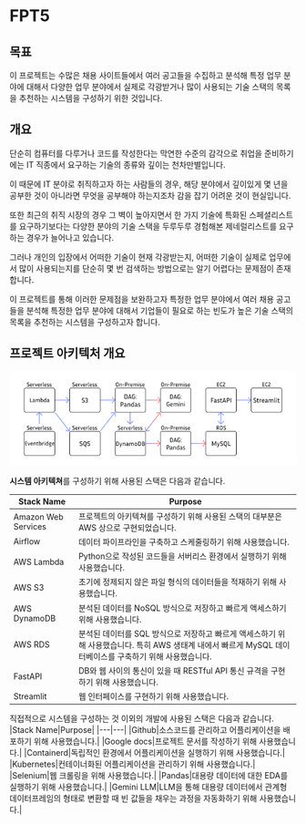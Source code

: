 # FPT5

## 목표
 이 프로젝트는 수많은 채용 사이트들에서 여러 공고들을 수집하고 분석해 특정 업무 분야에 대해서 다양한 업무 분야에서 실제로 각광받거나 많이 사용되는 기술 스택의 목록을 추천하는 시스템을 구성하기 위한 것입니다.


## 개요

단순히 컴퓨터를 다루거나 코드를 작성한다는 막연한 수준의 감각으로 취업을 준비하기에는 IT 직종에서 요구하는 기술의 종류와 깊이는 천차만별입니다. 

이 때문에 IT 분야로 취직하고자 하는 사람들의 경우, 해당 분야에서 깊이있게 몇 년을 공부한 것이 아니라면 무엇을 공부해야 하는지조차 감을 잡기 어려운 것이 현실입니다.

또한 최근의 취직 시장의 경우 그 벽이 높아지면서 한 가지 기술에 특화된 스페셜리스트를 요구하기보다는 다양한 분야의 기술 스택을 두루두루 경험해본 제네럴리스트를 요구하는 경우가 늘어나고 있습니다.
 
그러나 개인의 입장에서 어떠한 기술이 현재 각광받는지, 어떠한 기술이 실제로 업무에서 많이 사용되는지를 단순히 몇 번 검색하는 방법으로는 알기 어렵다는 문제점이 존재합니다.

이 프로젝트를 통해 이러한 문제점을 보완하고자 특정한 업무 분야에서 여러 채용 공고들을 분석해 특정한 업무 분야에 대해서 기업들이 필요로 하는 빈도가 높은 기술 스택의 목록을 추천하는 시스템을 구성하고자 합니다.

## 프로젝트 아키텍처 개요
![image](./attachments/Overview_ver_16.png)

**시스템 아키텍쳐**를 구성하기 위해 사용된 스택은 다음과 같습니다.

|Stack Name|Purpose|
|---|---|
|Amazon Web Services|프로젝트의 아키텍쳐를 구성하기 위해 사용된 스택의 대부분은 AWS 상으로 구현되었습니다.|
|Airflow|데이터 파이프라인을 구축하고 스케줄링하기 위해 사용했습니다.|
|AWS Lambda|Python으로 작성된 코드들을 서버리스 환경에서 실행하기 위해 사용했습니다.|
|AWS S3|초기에 정제되지 않은 파일 형식의 데이터들을 적재하기 위해 사용했습니다.|
|AWS DynamoDB|분석된 데이터를 NoSQL 방식으로 저장하고 빠르게 액세스하기 위해 사용했습니다.|
|AWS RDS|분석된 데이터를 SQL 방식으로 저장하고 빠르게 액세스하기 위해 사용했습니다. 특히 AWS 생태계 내에서 빠르게 MySQL 데이터베이스를 구축하기 위해 사용했습니다.|
|FastAPI|DB와 웹 사이의 통신이 있을 때 RESTful API 통신 규격을 구현하기 위해 사용했습니다.|
|Streamlit|웹 인터페이스를 구현하기 위해 사용했습니다.|

직접적으로 시스템을 구성하는 것 이외의 개발에 사용된 스택은 다음과 같습니다.
|Stack Name|Purpose|
|---|---|
|Github|소스코드를 관리하고 어플리케이션을 배포하기 위해 사용했습니다.|
|Google docs|프로젝트 문서를 작성하기 위해 사용했습니다.|
|Containerd|독립적인 환경에서 어플리케이션을 실행하기 위해 사용했습니다.|
|Kubernetes|컨테이너화된 어플리케이션을 관리하기 위해 사용했습니다.|
|Selenium|웹 크롤링을 위해 사용했습니다.|
|Pandas|대용량 데이터에 대한 EDA를 실행하기 위해 사용했습니다.|
|Gemini LLM|LLM을 통해 대용량 데이터에서 관계형 데이터프레임의 형태로 변환할 때 빈 값들을 채우는 과정을 자동화하기 위해 사용했습니다.|